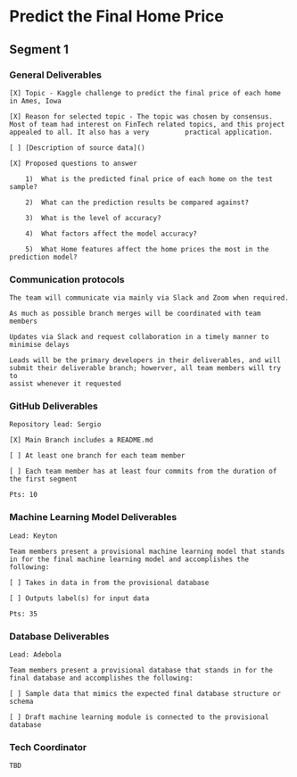 # Predict the Final Home Price

## Segment 1

  ### General Deliverables

    [X] Topic - Kaggle challenge to predict the final price of each home in Ames, Iowa

    [X] Reason for selected topic - The topic was chosen by consensus. Most of team had interest on FinTech related topics, and this project appealed to all. It also has a very         practical application.   

    [ ] [Description of source data]()
    
    [X] Proposed questions to answer 
    
        1)	What is the predicted final price of each home on the test sample?

        2)	What can the prediction results be compared against?

        3)	What is the level of accuracy?

        4)	What factors affect the model accuracy?

        5)	What Home features affect the home prices the most in the prediction model?


  ### Communication protocols
  
    The team will communicate via mainly via Slack and Zoom when required. 
    
    As much as possible branch merges will be coordinated with team members
    
    Updates via Slack and request collaboration in a timely manner to minimise delays 
    
    Leads will be the primary developers in their deliverables, and will submit their deliverable branch; howerver, all team members will try to 
    assist whenever it requested
        
    
 ### GitHub Deliverables 
     
    Repository lead: Sergio
 
    [X] Main Branch includes a README.md
    
    [ ] At least one branch for each team member
    
    [ ] Each team member has at least four commits from the duration of the first segment
    
    Pts: 10
    
 ### Machine Learning Model Deliverables
 
    Lead: Keyton
    
    Team members present a provisional machine learning model that stands in for the final machine learning model and accomplishes the following:
 
    [ ] Takes in data in from the provisional database
    
    [ ] Outputs label(s) for input data
    
    Pts: 35

### Database Deliverables

    Lead: Adebola

    Team members present a provisional database that stands in for the final database and accomplishes the following: 
 
    [ ] Sample data that mimics the expected final database structure or schema

    [ ] Draft machine learning module is connected to the provisional database 
    

### Tech Coordinator 

    TBD
    
    
 



    
    

  
    
    

    
    

    

